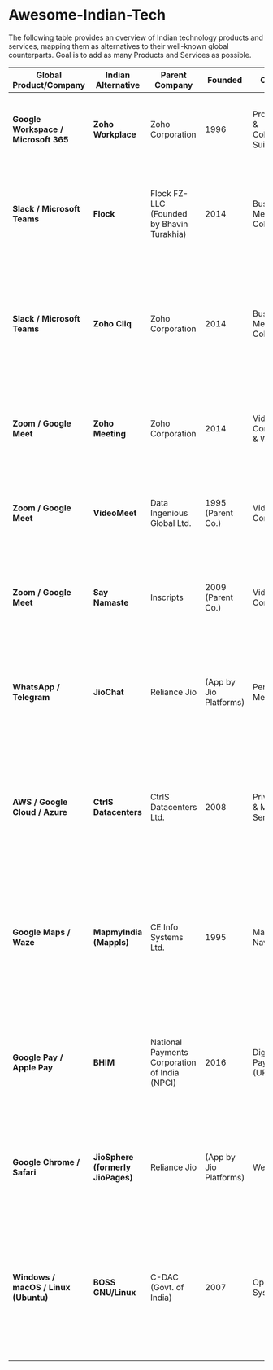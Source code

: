 # Awesome-Indian-Tech

The following table provides an overview of Indian technology products and services, mapping them as alternatives to their well-known global counterparts. Goal is to add as many Products and Services as possible.

| Global Product/Company | Indian Alternative | Parent Company | Founded | Category | Description & Key Features | Data Hosting |
|---|---|---|---|---|---|---|
| **Google Workspace / Microsoft 365** | **Zoho Workplace** | Zoho Corporation | 1996 | Productivity & Collaboration Suite | Word processing (Writer), Spreadsheets (Sheet), Presentations (Show), Email (Mail).| **India** |
| **Slack / Microsoft Teams** | **Flock** | Flock FZ-LLC (Founded by Bhavin Turakhia) | 2014 | Business Messaging & Collaboration | A team communication app with channels, video/audio calls, screen sharing, and built-in productivity tools like to-dos and polls. | **Global** |
| **Slack / Microsoft Teams** | **Zoho Cliq** | Zoho Corporation | 2014 | Business Messaging & Collaboration | An all-in-one team chat app with multi-chat monitoring, online meetings (up to 10,000 participants), task management, and a robust developer platform (Deluge) for custom bots and workflows. | **India** |
| **Zoom / Google Meet** | **Zoho Meeting** | Zoho Corporation | 2014 | Video Conferencing & Webinars | Secure platform for online meetings, webinars, and calls. Features include screen sharing, recording, whiteboards, polls, and Q&A. | **India** |
| **Zoom / Google Meet** | **VideoMeet** | Data Ingenious Global Ltd. | 1995 (Parent Co.) | Video Conferencing | A video conferencing platform offering meetings, webinars, playback features, and live streaming via YouTube/Facebook. | **India** |
| **Zoom / Google Meet** | **Say Namaste** | Inscripts | 2009 (Parent Co.) | Video Conferencing | A simple video conferencing app for web, iOS, and Android. Offers one-on-one and group conferencing with screen sharing and texting. | **India** |
| **WhatsApp / Telegram** | **JioChat** | Reliance Jio | (App by Jio Platforms) | Personal Messaging | A messaging and video calling app with HD calls, video conferencing rooms, branded channels, and support for 10+ Indian languages. Integrated into the Jio ecosystem. | **India** |
| **AWS / Google Cloud / Azure** | **CtrlS Datacenters** | CtrlS Datacenters Ltd. | 2008 | Private Cloud & Managed Services | Operates Asia's largest network of Rated-4 datacenters. Offers managed private cloud services, including GPU private cloud for AI, IaaS, and VDI. Focuses on high-reliability enterprise solutions. | **India** |
| **Google Maps / Waze** | **MapmyIndia (Mappls)** | CE Info Systems Ltd. | 1995 | Mapping & Navigation | India's leading digital mapping company. Provides highly detailed maps, navigation, IoT, and location-based SaaS. Offers services like RealView (street view) and powers navigation for major auto and tech companies in India. | **India** |
| **Google Pay / Apple Pay** | **BHIM** | National Payments Corporation of India (NPCI) | 2016 | Digital Payments (UPI) | The official UPI app from NPCI, the government-backed body that created the UPI network. Designed to promote digital payments and financial inclusion. Named in honour of B. R. Ambedkar. | **India** |
| **Google Chrome / Safari** | **JioSphere (formerly JioPages)** | Reliance Jio | (App by Jio Platforms) | Web Browser | A web browser with features like a free VPN, ad-blocker, anti-tracking, and support for 20+ regional languages. Available on mobile and Android Smart TV. | **India** |
| **Windows / macOS / Linux (Ubuntu)** | **BOSS GNU/Linux** | C-DAC (Govt. of India) | 2007 | Operating System | An Indian Linux distribution based on Debian, developed by the Centre for Development of Advanced Computing (C-DAC). Supports 19 Indian languages and is customized for Indian government and educational use.| **India** |

